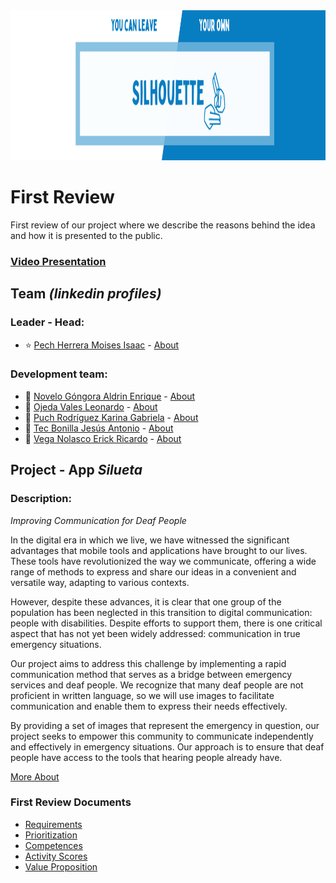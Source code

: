 <img src="/Assets/banner.png" width="1100" height="240"/>

# First Review
First review of our project where we describe the reasons behind the idea and how it is presented to the public.
### [Video Presentation]()

## Team *(linkedin profiles)*
### Leader - Head:
- :star: [Pech Herrera Moises Isaac](https://www.linkedin.com/in/moises-isaac-pech-herrera-994946206/) - [About]()

### Development team:
- :star2: [Novelo Góngora Aldrin Enrique](https://mx.linkedin.com/in/aldrin-novelo-gongora-1845b128a) - [About]()
- :star2: [Ojeda Vales Leonardo](https://www.linkedin.com/in/leonardo-ojeda-vales-a5803628a/) - [About]()
- :star2: [Puch Rodríguez Karina Gabriela](https://www.linkedin.com/in/karina-gabriela-puch-rodr%C3%ADguez-74922728a) - [About]()
- :star2: [Tec Bonilla Jesús Antonio](https://www.linkedin.com/in/jes%C3%BAs-tec-20b25428a/) - [About]()
- :star2: [Vega Nolasco Erick Ricardo](https://www.linkedin.com/in/erick-vega-6b622428a/) - [About]()

## Project - App *Silueta*
### Description:
*Improving Communication for Deaf People*

In the digital era in which we live, we have witnessed the significant advantages that mobile tools and applications have brought to our lives. These tools have revolutionized the way we communicate, offering a wide range of methods to express and share our ideas in a convenient and versatile way, adapting to various contexts.

However, despite these advances, it is clear that one group of the population has been neglected in this transition to digital communication: people with disabilities. Despite efforts to support them, there is one critical aspect that has not yet been widely addressed: communication in true emergency situations. 

Our project aims to address this challenge by implementing a rapid communication method that serves as a bridge between emergency services and deaf people. We recognize that many deaf people are not proficient in written language, so we will use images to facilitate communication and enable them to express their needs effectively.

By providing a set of images that represent the emergency in question, our project seeks to empower this community to communicate independently and effectively in emergency situations. Our approach is to ensure that deaf people have access to the tools that hearing people already have.

[More About]()

### First Review Documents
- [Requirements](/Artifacts/requirements.md)
- [Prioritization](/Artifacts/prioritization.md)
- [Competences](/Artifacts/competeneces.md)
- [Activity Scores](/Artifacts/activityscores.md)
- [Value Proposition](/Artifacts/valueproposition.md)
